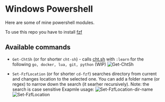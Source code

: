 # Windows Powershell

Here are some of mine powershell modules.

To use this repo you have to install [fzf](https://github.com/junegunn/fzf)

## Available commands

- `Get-ChtSh` (or for shorter `cht-sh`) - calls [cht.sh](https://cht.sh`) with `:learn`
for the following `go, docker, lua, git, python` (WIP) 
![Get-ChtSh](https://user-images.githubusercontent.com/47518781/136328962-02437aed-c6e3-4acb-bd57-49cb039d7a64.gif)


- `Set-FzfLocation` (or for shorter `cd-fzf`) searches directory from current and changes location to the selected one. You can add a folder name (or regex) to narrow down the search (it searher recursively). Note: the search is case sensitive
Exapmle usage: 
![Set-FzfLocation-dir-name](https://user-images.githubusercontent.com/47518781/136329027-5ea9e724-2d92-4a1b-bde9-15241f5202d6.gif)
![Set-FzfLocation](https://user-images.githubusercontent.com/47518781/136329039-24116dd2-be74-4796-815a-b7c7e015a0f4.gif)


